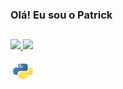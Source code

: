 ### Olá! Eu sou o Patrick
  ##

 <div>
  <a href="https://github.com/Patrrickk">
  <img height="150em" src="https://github-readme-stats.vercel.app/api?username=Patrrickk&show_icons=true&theme=algolia&include_all_commits=true&count_private=true"/>
  <img height="150em" src="https://github-readme-stats.vercel.app/api/top-langs/?username=Patrrickk&layout=compact&langs_count=7&theme=algolia"/>
</div>
  
<div style="display: inline_block"><br>
  <img align="center" alt="Rafa-Js" height="30" width="40" src="https://raw.githubusercontent.com/devicons/devicon/master/icons/python/python-original.svg">
</div>
  
  ##
